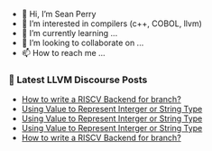 - 👋 Hi, I’m Sean Perry
- 👀 I’m interested in compilers (c++, COBOL, llvm)
- 🌱 I’m currently learning ...
- 💞️ I’m looking to collaborate on ...
- 📫 How to reach me ...

<!---
s66perry/s66perry is a ✨ special ✨ repository because its `README.md` (this file) appears on your GitHub profile.
You can click the Preview link to take a look at your changes.
--->
### 📕 Latest LLVM Discourse Posts

<!-- DISCOURSE-LLVM:START -->
- [How to write a RISCV Backend for branch?](https://discourse.llvm.org/t/how-to-write-a-riscv-backend-for-branch/61967#post_3)
- [Using Value to Represent Interger or String Type](https://discourse.llvm.org/t/using-value-to-represent-interger-or-string-type/61968#post_5)
- [Using Value to Represent Interger or String Type](https://discourse.llvm.org/t/using-value-to-represent-interger-or-string-type/61968#post_4)
- [Using Value to Represent Interger or String Type](https://discourse.llvm.org/t/using-value-to-represent-interger-or-string-type/61968#post_3)
- [How to write a RISCV Backend for branch?](https://discourse.llvm.org/t/how-to-write-a-riscv-backend-for-branch/61967#post_2)
<!-- DISCOURSE-LLVM:END -->
